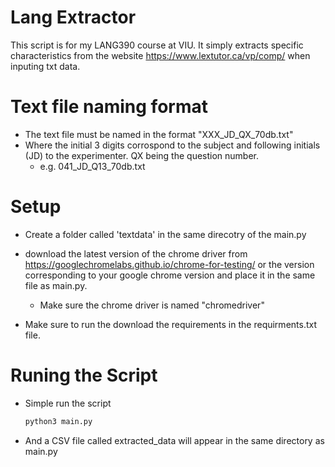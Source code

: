 # Lang Extractor
This script is for my LANG390 course at VIU. It simply extracts specific characteristics from the website https://www.lextutor.ca/vp/comp/ when inputing txt data. 

# Text file naming format
- The text file must be named in the format "XXX_JD_QX_70db.txt"
- Where the initial 3 digits corrospond to the subject and following initials (JD) to the experimenter. QX being the question number.
  - e.g. 041_JD_Q13_70db.txt

# Setup
- Create a folder called 'textdata' in the same direcotry of the main.py
- download the latest version of the chrome driver from https://googlechromelabs.github.io/chrome-for-testing/ or the version corresponding to your google chrome version and place it in the same file as main.py. 
  - Make sure the chrome driver is named "chromedriver"

- Make sure to run the download the requirements in the requirments.txt file.

# Runing the Script
- Simple run the script
  ```bash
  python3 main.py
  ```
- And a CSV file called extracted_data will appear in the same directory as main.py
